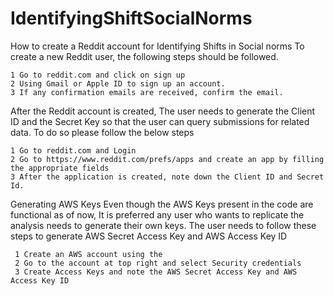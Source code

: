 # IdentifyingShiftSocialNorms


How to create a Reddit account for Identifying Shifts in Social norms
To create a new Reddit user, the following steps should be followed.

    1 Go to reddit.com and click on sign up
    2 Using Gmail or Apple ID to sign up an account.
    3 If any confirmation emails are received, confirm the email.
    

After the Reddit account is created, The user needs to generate the Client ID and the Secret Key so that the user can query submissions for related data. To do so please follow the below steps


    1 Go to reddit.com and Login 
    2 Go to https://www.reddit.com/prefs/apps and create an app by filling the appropriate fields 
    3 After the application is created, note down the Client ID and Secret Id.


Generating AWS Keys
 Even though the AWS Keys present in the code are functional as of now, It is preferred any user who wants to replicate the analysis needs to generate their own keys. 
 The user needs to follow these steps to generate AWS Secret Access Key and AWS Access Key ID 

 
     1 Create an AWS account using the 
     2 Go to the account at top right and select Security credentials
     3 Create Access Keys and note the AWS Secret Access Key and AWS Access Key ID 

